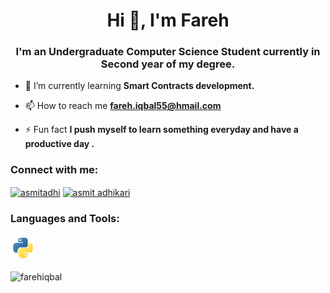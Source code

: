 <h1 align="center">Hi 👋, I'm Fareh </h1>
<h3 align="center">I'm an Undergraduate Computer Science Student currently in Second year of my degree.</h3>

- 🌱 I’m currently learning **Smart Contracts development.**

- 📫 How to reach me **fareh.iqbal55@hmail.com**

- ⚡ Fun fact **I push myself to learn something everyday and have a productive day .**

<h3 align="left">Connect with me:</h3>
<p align="left">
<a href="https://twitter.com/farehhhhhhh" target="blank"><img align="center" src="https://raw.githubusercontent.com/rahuldkjain/github-profile-readme-generator/master/src/images/icons/Social/twitter.svg" alt="asmitadhi" height="30" width="40" /></a>
<a href="https://www.linkedin.com/in/fareh-iqbal-781906232/" target="blank"><img align="center" src="https://raw.githubusercontent.com/rahuldkjain/github-profile-readme-generator/master/src/images/icons/Social/linked-in-alt.svg" alt="asmit adhikari" height="30" width="40" /></a>
</p>

<h3 align="left">Languages and Tools:</h3>
<p align="left"> <a href="https://www.python.org" target="_blank" rel="noreferrer"> <img src="https://raw.githubusercontent.com/devicons/devicon/master/icons/python/python-original.svg" alt="python" width="40" height="40"/> </a> 

<p><img align="center" src="https://github-readme-stats.vercel.app/api/top-langs?username=farehiqbal&show_icons=true&locale=en&layout=compact" alt="farehiqbal" /></p>

